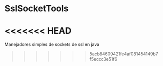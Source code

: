 # SslSocketTools
<<<<<<< HEAD
=======
Manejadores simples de sockets de ssl en java
>>>>>>> 5acb84609421fe4af081454149b7f5eccc3e51f6
